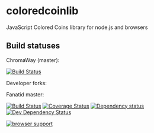 # coloredcoinlib

JavaScript Colored Coins library for node.js and browsers

Build statuses
--------------

ChromaWay (master):

[![Build Status](https://travis-ci.org/chromaway/coloredcoinjs-lib.svg?branch=master)](https://travis-ci.org/chromaway/coloredcoinjs-lib)

Developer forks:

Fanatid master:

[![Build Status](https://travis-ci.org/fanatid/coloredcoinjs-lib.svg?branch=master)](https://travis-ci.org/fanatid/coloredcoinjs-lib) [![Coverage Status](https://coveralls.io/repos/fanatid/coloredcoinjs-lib/badge.png)](https://coveralls.io/r/fanatid/coloredcoinjs-lib) [![Dependency status](https://david-dm.org/fanatid/coloredcoinjs-lib/status.png)](https://david-dm.org/fanatid/coloredcoinjs-lib#info=dependencies&view=table) [![Dev Dependency Status](https://david-dm.org/fanatid/coloredcoinjs-lib/dev-status.png)](https://david-dm.org/fanatid/coloredcoinjs-lib#info=devDependencies&view=table)

[![browser support](https://ci.testling.com/fanatid/coloredcoinjs-lib.png)
](https://ci.testling.com/fanatid/coloredcoinjs-lib)



